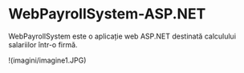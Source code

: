 # WebPayrollSystem-ASP.NET
WebPayrollSystem este o aplicație web ASP.NET destinată calculului salariilor într-o firmă.

!(imagini/imagine1.JPG)

